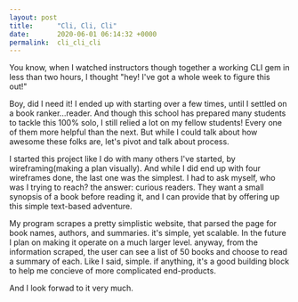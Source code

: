 ```yaml
---
layout: post
title:      "Cli, Cli, Cli"
date:       2020-06-01 06:14:32 +0000
permalink:  cli_cli_cli
---
```



You know, when I watched instructors though together a working CLI gem in less than two hours, I thought "hey! I've got a whole week to figure this out!" 

Boy, did I need it! I ended up with starting over a few times, until I settled on a book ranker...reader. And though this school has prepared many students to tackle this 100% solo, I still relied a lot on my fellow students! Every one of them more helpful than the next. But while I could talk about how awesome these folks are, let's pivot and talk about process.

I started this project like I do with many others I've started, by wireframing(making a plan visually). And while I did end up with four wireframes done, the last one was the simplest. I had to ask myself, who was I trying to reach? the answer: curious readers. They want a small synopsis of a book before reading it, and I can provide that by offering up this simple text-based adventure. 

My program scrapes a pretty simplistic website, that parsed the page for book names, authors, and summaries. it's simple, yet scalable. In the future I plan on making it operate on a much larger level. anyway, from the information scraped, the user can see a list of 50 books and choose to read a summary of each. Like I said, simple. if anything, it's a good building block to help me concieve of more complicated end-products.

And I look forwad to it very much.


